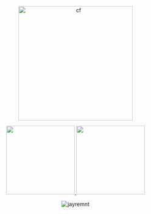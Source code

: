 <p align="center" ><img alt="cf" src="https://i.ibb.co/JmgGbhr/cf.webp" width="300em"/></p>

<p align="center">
  <a href="https://github.com/jayremnt">
    <img height="180em" src="https://github-readme-stats.vercel.app/api?username=jayremnt&show_icons=true&theme=aura&locale=en&hide_border=true&rank_icon=github"/>
  </a>
  <a href="https://github.com/jayremnt">
    <img height="180em" src="https://github-readme-stats.vercel.app/api/top-langs?username=jayremnt&show_icons=true&theme=aura&locale=en&layout=compact&hide_border=true"/>
  </a>
</p>

<p align="center"> <img src="https://komarev.com/ghpvc/?username=jayremnt&label=Profile%20views&color=blueviolet&style=flat" alt="jayremnt" /> </p>
